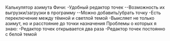 Калькулятор азимута
Фичи:
-Удобный редактор точек 
--Возможность их выгрузки/загрузки в программу
--Можно добавить/убрать точку
-Есть переключение между тёмной и светлой темой
-Выисляет не только азимут, но и расстояние до точки назначения
Проблемы о которых я знаю:
-Редактор точек открывается два раза
-Редактор точек постоянно с белой темой
